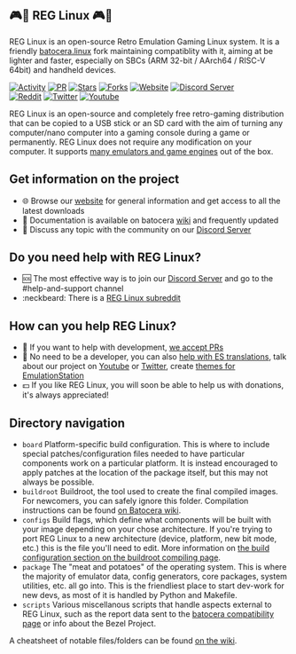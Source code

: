 ## :video_game::penguin: REG Linux :video_game::penguin:
REG Linux is an open-source Retro Emulation Gaming Linux system.
It is a friendly [batocera.linux](https://batocera.org) fork maintaining compatiblity with it, aiming at be lighter and faster, especially on SBCs (ARM 32-bit / AArch64 / RISC-V 64bit) and handheld devices.

[![Activity](https://img.shields.io/github/commit-activity/m/REG-Linux/REG-Linux)](https://github.com/REG-Linux/REG-Linux)
[![PR](https://img.shields.io/github/issues-pr-closed/REG-Linux/REG-Linux)](https://github.com/REG-Linux/REG-Linux)
[![Stars](https://img.shields.io/github/stars/REG-Linux?style=social)](https://github.com/REG-Linux/REG-Linux)
[![Forks](https://img.shields.io/github/forks/REG-Linux/REG-Linux?style=social)](https://github.com/REG-Linux/REG-Linux)
[![Website](https://img.shields.io/website?down_color=red&down_message=down&up_color=green&up_message=up&url=https%3A%2F%2Fwww.reglinux.org)](https://www.reglinux.org)
[![Discord Server](https://img.shields.io/discord/357518249883205632.svg)](https://discord.gg/fRuETpyg)\
[![Reddit](https://img.shields.io/reddit/subreddit-subscribers/reglinux?style=social)](https://www.reddit.com/r/reglinux/)
[![Twitter](https://img.shields.io/twitter/follow/REG_linux?style=social)](https://twitter.com/REG_linux)
[![Youtube](https://img.shields.io/youtube/channel/views/UClFpqHKoXsOIV-GjyZqoZcw?style=social)](https://www.youtube.com/channel/UClFpqHKoXsOIV-GjyZqoZcw/featured)

REG Linux is an open-source and completely free retro-gaming distribution that can be copied to a USB stick or an SD card with the aim of turning any computer/nano computer into a gaming console during a game or permanently. REG Linux does not require any modification on your computer. It supports [many emulators and game engines](https://www.batocera.org/compatibility.php) out of the box. 

## Get information on the project

 - :globe_with_meridians: Browse our [website](https://reglinux.org/) for general information and get access to all the latest downloads
 - :memo: Documentation is available on batocera [wiki](https://wiki.batocera.org/doku.php) and frequently updated
 - :speech_balloon: Discuss any topic with the community on our [Discord Server]((https://discord.gg/23wJ69eaCh))

## Do you need help with REG Linux?

 - :sos: The most effective way is to join our [Discord Server](https://discord.gg/23wJ69eaCh) and go to the \#help-and-support channel
 - :neckbeard: There is a [REG Linux subreddit](https://www.reddit.com/r/reglinux/) 

## How can you help REG Linux?

 - :wrench: If you want to help with development, [we accept PRs](https://makeapullrequest.com/)
 - :art: No need to be a developer, you can also [help with ES translations](https://wiki.batocera.org/help_with_translation), talk about our project on [Youtube](https://www.youtube.com/channel/UClFpqHKoXsOIV-GjyZqoZcw/featured) or [Twitter](https://twitter.com/REG_linux/), create [themes for EmulationStation](https://wiki.batocera.org/themes)
 - :dollar: If you like REG Linux, you will soon be able to help us with donations, it's always appreciated!

## Directory navigation

 - `board` Platform-specific build configuration. This is where to include special patches/configuration files needed to have particular components work on a particular platform. It is instead encouraged to apply patches at the location of the package itself, but this may not always be possible.
 - `buildroot` Buildroot, the tool used to create the final compiled images. For newcomers, you can safely ignore this folder. Compilation instructions can be found [on Batocera wiki](https://wiki.batocera.org/compile_batocera.linux).
 - `configs` Build flags, which define what components will be built with your image depending on your chose architecture. If you're trying to port REG Linux to a new architecture (device, platform, new bit mode, etc.) this is the file you'll need to edit. More information on [the build configuration section on the buildroot compiling page](https://wiki.batocera.org/batocera.linux_buildroot_modifications#define_your_configuration).
 - `package` The "meat and potatoes" of the operating system. This is where the majority of emulator data, config generators, core packages, system utilities, etc. all go into. This is the friendliest place to start dev-work for new devs, as most of it is handled by Python and Makefile.
 - `scripts` Various miscellanous scripts that handle aspects external to REG Linux, such as the report data sent to the [batocera compatibility page](https://batocera.org/compatibility.php) or info about the Bezel Project.

A cheatsheet of notable files/folders can be found [on the wiki](https://wiki.batocera.org/notable_files).
